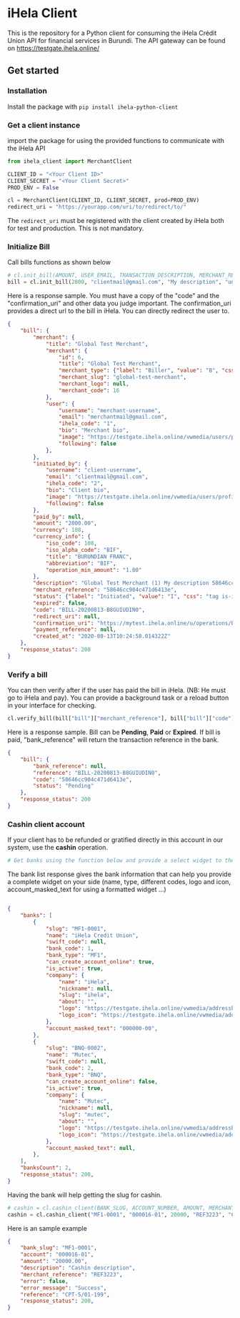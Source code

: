# iHela Client

This is the repository for a Python client for consuming the iHela Crédit Union API for financial services in Burundi. The API gateway can be found on https://testgate.ihela.online/

## Get started

### Installation

Install the package with `pip install ihela-python-client`

### Get a client instance

import the package for using the provided functions to communicate with the iHela API
```python
from ihela_client import MerchantClient 

CLIENT_ID = "<Your Client ID>"
CLIENT_SECRET = "<Your Client Secret>"
PROD_ENV = False

cl = MerchantClient(CLIENT_ID, CLIENT_SECRET, prod=PROD_ENV)
redirect_uri = "https://yourapp.com/uri/to/redirect/to/"

```
The `redirect_uri` must be registered with the client created by iHela both for test and production. This is not mandatory.

### Initialize Bill

Call bills functions as shown below
```python
# cl.init_bill(AMOUNT, USER_EMAIL, TRANSACTION_DESCRIPTION, MERCHANT_REFERENCE, redirect_uri=URL)
bill = cl.init_bill(2000, "clientmail@gmail.com", "My description", "unique_reference", redirect_uri=redirect_uri)
```
Here is a response sample. You must have a copy of the "code" and the "confirmation_uri" and other data you judge important. The confirmation_uri provides a direct url to the bill in iHela. You can directly redirect the user to.
```json
{
	"bill": {
	    "merchant": {
	        "title": "Global Test Merchant",
	        "merchant": {
	            "id": 6,
	            "title": "Global Test Merchant",
	            "merchant_type": {"label": "Biller", "value": "B", "css": null},
	            "merchant_slug": "global-test-merchant",
	            "merchant_logo": null,
	            "merchant_code": 16
	        },
	        "user": {
	            "username": "merchant-username",
	            "email": "merchantmail@gmail.com",
	            "ihela_code": "1",
	            "bio": "Merchant bio",
	            "image": "https://testgate.ihela.online/vwmedia/users/profiles/d7c-4c38-ae24-284f1b554b92.png",
	            "following": false
	        },
	    },
	    "initiated_by": {
	        "username": "client-username",
	        "email": "clientmail@gmail.com",
	        "ihela_code": "2",
	        "bio": "Client bio",
	        "image": "https://testgate.ihela.online/vwmedia/users/profiles/d7c257a1b554b92.png",
	        "following": false
	    },
	    "paid_by": null,
	    "amount": "2000.00",
	    "currency": 108,
	    "currency_info": {
	        "iso_code": 108,
	        "iso_alpha_code": "BIF",
	        "title": "BURUNDIAN FRANC",
	        "abbreviation": "BIF",
	        "operation_min_amount": "1.00"
	    },
	    "description": "Global Test Merchant (1) My description 58646cc904c471d6413e",
	    "merchant_reference": "58646cc904c471d6413e",
	    "status": {"label": "Initiated", "value": "I", "css": "tag is-info"},
	    "expired": false,
	    "code": "BILL-20200813-B8GUIUDIN0",
	    "redirect_uri": null,
	    "confirmation_uri": "https://mytest.ihela.online/u/operations/bill/confirm/BILL-20200813-B8GUIUDIN0",
	    "payment_reference": null,
	    "created_at": "2020-08-13T10:24:58.014322Z"
	},
	"response_status": 200
}
```

### Verify a bill

You can then verify after if the user has paid the bill in iHela. (NB: He must go to iHela and pay). You can provide a background task or a reload button in your interface for checking.
``` python
cl.verify_bill(bill["bill"]["merchant_reference"], bill["bill"]["code"])
```
Here is a response sample. Bill can be **Pending**, **Paid** or **Expired**. If bill is paid, "bank_reference" will return the transaction reference in the bank.
```json
{
    "bill": {
        "bank_reference": null,
        "reference": "BILL-20200813-B8GUIUDIN0",
        "code": "58646cc904c471d6413e",
        "status": "Pending"
    },
    "response_status": 200
}
```

### Cashin client account

If your client has to be refunded or gratified directly in this account in our system, use the **cashin** operation.
```python
# Get banks using the function below and provide a select widget to the user to get a bank slug

```
The bank list response gives the bank information that can help you provide a complete widget on your side (name, type, different codes, logo and icon, account_masked_text for using a formatted widget ...)
```json

{
    "banks": [
        {
            "slug": "MF1-0001",
            "name": "iHela Credit Union",
            "swift_code": null,
            "bank_code": 1,
            "bank_type": "MF1",
            "can_create_account_online": true,
            "is_active": true,
            "company": {
                "name": "iHela",
                "nickname": null,
                "slug": "ihela",
                "about": "",
                "logo": "https://testgate.ihela.online/vwmedia/addressbook/companies/ihelalogo.jpg",
                "logo_icon": "https://testgate.ihela.online/vwmedia/addressbook/companies/icon/ihela_favicon_red.png",
            },
            "account_masked_text": "000000-00",
        },
        {
            "slug": "BNQ-0002",
            "name": "Mutec",
            "swift_code": null,
            "bank_code": 2,
            "bank_type": "BNQ",
            "can_create_account_online": false,
            "is_active": true,
            "company": {
                "name": "Mutec",
                "nickname": null,
                "slug": "mutec",
                "about": "",
                "logo": "https://testgate.ihela.online/vwmedia/addressbook/companies/logo-mutec-best.png",
                "logo_icon": "https://testgate.ihela.online/vwmedia/addressbook/companies/icon/logo-mutec-best.png",
            },
            "account_masked_text": null,
        },
    ],
    "banksCount": 2,
    "response_status": 200,
}

```
Having the bank will help getting the slug for cashin.

```python
# cashin = cl.cashin_client(BANK_SLUG, ACCOUNT_NUMBER, AMOUNT, MERCHANT_REFERENCE, TRANSACTION_DESCRIPTION)
cashin = cl.cashin_client("MF1-0001", "000016-01", 20000, "REF3223", "Cashin description")
```
Here is an sample example

```json
{
    "bank_slug": "MF1-0001",
    "account": "000016-01",
    "amount": "20000.00",
    "description": "Cashin description",
    "merchant_reference": "REF3223",
    "error": false,
    "error_message": "Success",
    "reference": "CPT-5/01-199",
    "response_status": 200,
}
```
